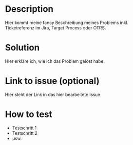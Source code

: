# Description
Hier kommt meine fancy Beschreibung meines Problems inkl. Ticketreferenz im Jira, Target Process oder OTRS.

# Solution
Hier erkläre ich, wie ich das Problem gelöst habe.

# Link to issue (optional)
Hier steht der Link in das hier bearbeitete Issue

# How to test
- Testschritt 1
- Testschritt 2
- usw.
